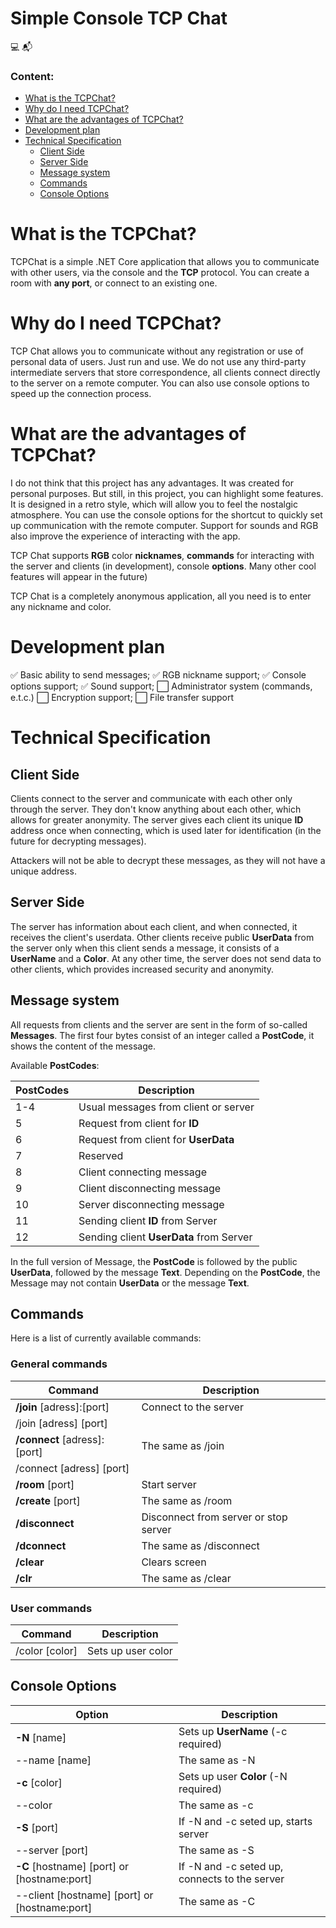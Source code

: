 # Simple Console TCP Chat
:computer: :mailbox_with_mail:

### Content:
 - [What is the TCPChat?](#What-is-the-TCPChat)
 - [Why do I need TCPChat?](#Why-do-I-need-TCPChat?)
 - [What are the advantages of TCPChat?](#What-are-the-advantages-of-TCPChat?)
 - [Development plan](#Development-plan)
 - [Technical Specification](#Technical-Specification)
	 - [Client Side](#Client-Side)
	 - [Server Side](#Server-Side)
	 - [Message system](#Message-system)
	 - [Commands](#Commands)
	 - [Console Options](#Console-Options)

# What is the TCPChat?

TCPChat is a simple .NET Core application that allows you to communicate with other users, via the console and the **TCP** protocol. You can create a room with **any port**, or connect to an existing one.

# Why do I need TCPChat?

TCP Chat allows you to communicate without any registration or use of personal data of users. Just run and use. We do not use any third-party intermediate servers that store correspondence, all clients connect directly to the server on a remote computer. You can also use console options to speed up the connection process.

# What are the advantages of TCPChat?

I do not think that this project has any advantages. It was created for personal purposes. But still, in this project, you can highlight some features. It is designed in a retro style, which will allow you to feel the nostalgic atmosphere. You can use the console options for the shortcut to quickly set up communication with the remote computer. Support for sounds and RGB also improve the experience of interacting with the app.

TCP Chat supports **RGB** color **nicknames**, **commands** for interacting with the server and clients (in development), console **options**. Many other cool features will appear in the future)

TCP Chat is a completely anonymous application, all you need is to enter any nickname and color.

# Development plan

:white_check_mark: Basic ability to send messages;
:white_check_mark: RGB nickname support;
:white_check_mark: Console options support;
:white_check_mark: Sound support;
:white_large_square: Administrator system (commands, e.t.c.)
:white_large_square: Encryption support;
:white_large_square: File transfer support

# Technical Specification

## Client Side

Clients connect to the server and communicate with each other only through the server. They don't know anything about each other, which allows for greater anonymity. The server gives each client its unique **ID** address once when connecting, which is used later for identification (in the future for decrypting messages). 

Attackers will not be able to decrypt these messages, as they will not have a unique address.

## Server Side

The server has information about each client, and when connected, it receives the client's userdata. Other clients receive public **UserData** from the server only when this client sends a message, it consists of a **UserName** and a **Color**. At any other time, the server does not send data to other clients, which provides increased security and anonymity.

## Message system

All requests from clients and the server are sent in the form of so-called **Messages**. The first four bytes consist of an integer called a **PostCode**, it shows the content of the message.

Available **PostCodes**:

|PostCodes|Description|
|--|--|
|1-4|Usual messages from client or server|
|5| Request from client for **ID**|
|6|Request from client for **UserData**|
|7|Reserved|
|8|Client connecting message|
|9|Client disconnecting message|
|10|Server disconnecting message|
|11|Sending client **ID** from Server|
|12|Sending client **UserData** from Server|

In the full version of Message, the **PostCode** is followed by the public **UserData**, followed by the message **Text**. Depending on the **PostCode**, the Message may not contain **UserData** or the message **Text**.

## Commands

Here is a list of currently available commands:

### General commands

|Command|Description|
|--|--|
|**/join** [adress]:[port]|Connect to the server|
|/join [adress] [port]||
|**/connect** [adress]:[port]|The same as /join|
|/connect [adress] [port]||
|**/room** [port]|Start server|
|**/create** [port]|The same as /room|
|**/disconnect**|Disconnect from server or stop server|
|**/dconnect**|The same as /disconnect|
|**/clear**|Clears screen|
|**/clr**|The same as /clear|

### User commands

|Command|Description|
|--|--|
|/color [color]|Sets up user color|


## Console Options

| Option | Description |
|--|--|
|**-N** [name]|Sets up **UserName** (-c required)|
|--name [name]|The same as -N|
|**-c** [color]|Sets up user **Color** (-N required)|
|--color|The same as -c|
|**-S** [port]|If -N and -c seted up, starts server|
|--server [port]|The same as -S|
|**-C** [hostname] [port] or [hostname:port]|If -N and -c seted up, connects to the server|
|--client [hostname] [port] or [hostname:port]|The same as -C|
